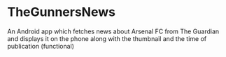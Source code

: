 # TheGunnersNews
An Android app which fetches news about Arsenal FC from The Guardian and displays it on the phone along with the thumbnail and the time of publication (functional)

